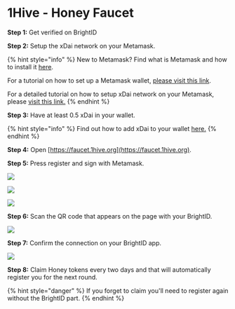 # 1Hive - Honey Faucet

**Step 1:** Get verified on BrightID

**Step 2:** Setup the xDai network on your Metamask.&#x20;

{% hint style="info" %}
New to Metamask? Find what is Metamask and how to install it [here](https://metamask.io/).

For a tutorial on how to set up a Metamask wallet, [please visit this link](https://metamask.zendesk.com/hc/en-us/articles/360015488971-New-to-MetaMask-Learn-How-to-Setup-MetaMask-the-First-Time).

For a detailed tutorial on how to setup xDai network on your Metamask, please [visit this link.](https://www.xdaichain.com/for-users/wallets/metamask/metamask-setup)
{% endhint %}

**Step 3:** Have at least 0.5 xDai in your wallet.

{% hint style="info" %}
Find out how to add xDai to your wallet [here.](https://medium.com/@jaredstauffer/how-to-get-xdai-how-to-convert-dai-to-xdai-eth-dai-xdai-30a60e4b6641)
{% endhint %}

**Step 4:** Open [https://faucet.1hive.org](https://faucet.1hive.org).

**Step 5:** Press register and sign with Metamask.

![](../.gitbook/assets/1Hive\_Step5a.png)

![](../.gitbook/assets/1Hive\_Step5b.png)

![](../.gitbook/assets/1Hive\_Step5c.png)

**Step 6:** Scan the QR code that appears on the page with your BrightID.

![](../.gitbook/assets/1Hive\_Step6a.png)

**Step 7:** Confirm the connection on your BrightID app.

![](<../.gitbook/assets/1Hive\_Step6b (1).png>)

**Step 8:** Claim Honey tokens every two days and that will automatically register you for the next round.

{% hint style="danger" %}
If you forget to claim you'll need to register again without the BrightID part.
{% endhint %}

